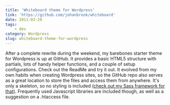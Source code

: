 ```yaml
---
title: 'Whiteboard theme for Wordpress'
link: 'https://github.com/johanbrook/whiteboard'
date: 2011-03-28
tags:
    - dev
category: Wordpress
slug: whiteboard-theme-for-wordpress
---
```


After a complete rewrite during the weekend, my barebones starter theme for Wordpress is up at
GitHub. It provides a basic HTML5 structure with partials, lots of handy helper functions, and a
couple of setup configurations. Check out the ReadMe and try it out. It evolved from my own habits
when creating Wordpress sites, so the GitHub repo also serves as a great location to store the files
and access them from anywhere. It's only a skeleton, so no styling is included
[(check out my Sass framework for that)](https://github.com/johanbrook/dyluni). Frequently used
Javascript libraries are included though, as well as a suggestion on a .htaccess file.
